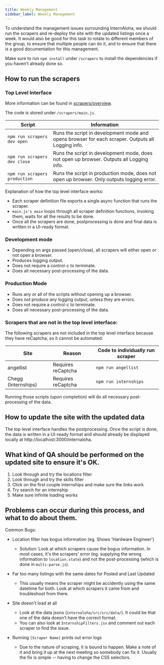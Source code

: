 ```yaml
---
title: Weekly Management
sidebar_label: Weekly Management
---
```


To understand the management issues surrounding InternAloha, we should run the scrapers and re-deploy the site with 
the updated listings once a week. It would also be good for this task to rotate to different members of the group, to ensure that multiple people can do it, and to ensure that there is a good documentation for this management.



Make sure to run `npm install` under `/scrapers` to install the dependencies if you haven't already done so.

## How to run the scrapers

### Top Level Interface

More information can be found in [scrapers/overview](scrapers/overview.md).

The code is stored under ``/scrapers/main.js``.

| Script | Information |
| ------- | ----- |
|  `npm run scrapers dev open` |  Runs the script in development mode and opens browser for each scraper. Outputs all Logging info.  | 
|  `npm run scrapers dev close` |  Runs the script in development mode, does not open up browser. Outputs all Logging info. | 
|  `npm run scrapers production` |  Runs the script in production mode, does not open up browser. Only outputs logging error.| 


Explanation of how the top level interface works:

* Each scraper definition file exports a single async function that runs the scraper.
* ``main.js's main`` loops through all scraper definition functions, invoking them, waits for all the results to
  be done.
* Once all the scrapers are done, postprocessing is done and final data is written in a UI-ready format.

### Development mode
* Depending on args passed (open/close), all scrapers will either open or not open a browser.
* Produces logging output.
* Does not require a control-c to terminate.
* Does all necessary post-processing of the data.

### Production Mode

* Runs any or all of the scripts without opening up a browser.
* Does not produce any logging output, unless they are errors.
* Does not require a control-c to terminate.
* Does all necessary post-processing of the data.

### Scrapers that are not in the top level interface:

The following scrapers are not included in the top level interface because they have reCaptcha, so it cannot be 
automated:

| Site | Reason | Code to individually run scraper|
| ------- | ----- | --- |
|  angellist |  Requires reCaptcha  |  `npm run angellist` |
|  Chegg (Internships) |  Requires reCaptcha  |  `npm run internships` |

Running those scripts (upon completion) will do all necessary post-processing of the data.

## How to update the site with the updated data

The top level interface handles the postprocessing. Once the script is done, the data is written in a UI-ready 
format and should already be displayed locally at http://localhost:3000/internaloha.

## What kind of QA should be performed on the updated site to ensure it's OK.

1. Look through and try the locations filter 
2. Look through and try the skills filter
3. Click on the first couple internships and make sure the links work
4. Try search for an internship
5. Make sure infinite loading works

## Problems can occur during this process, and what to do about them.

Common Bugs:
- Location filter has bogus information (eg. Shows 'Hardware Engineer')
   - Solution: Look at which scrapers cause the bogus information. In most cases, it's the scrapers' error (eg. 
     supplying the wrong information to `location.state`) and 
     not the post-processing (which is done in `multi-parse.js`).
     
- Far too many listings with the same dates for Posted and Last Updated
  - This usually means the scraper might be accidently using the same datetime for both. Look at which scrapers it 
    came from and troubleshoot from there. 
    
- Site doesn't load at all
  - Look at the data jsons (`internaloha/src/src/data/`). It could be that one of the data doesn't have the correct 
    format.
  - You can also look at `InternshipFilters.jsx` and comment out each scraper to find the issue.

- Running `[Scraper Name]` prints out error logs
  - Due to the nature of scraping, it is bound to happen. Make a note of it and bring it up at the next meeting so 
    somebody can fix it. Usually the fix is simple -- having to change the CSS selectors.